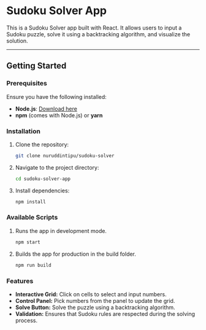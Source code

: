 # Sudoku Solver App

This is a Sudoku Solver app built with React. It allows users to input a Sudoku puzzle, solve it using a backtracking algorithm, and visualize the solution.

---

## Getting Started

### Prerequisites

Ensure you have the following installed:
- **Node.js**: [Download here](https://nodejs.org)
- **npm** (comes with Node.js) or **yarn**

### Installation

1. Clone the repository:
   ```bash
   git clone nuruddintipu/sudoku-solver
    ```
2. Navigate to the project directory:
    ```bash
    cd sudoku-solver-app
   ```
3. Install dependencies:
   ```bash
   npm install
   ```
### Available Scripts
1. Runs the app in development mode.

    ```bash
    npm start
    ```

2. Builds the app for production in the build folder.
    ```bash
    npm run build 
    ```
   
### Features
* **Interactive Grid:** Click on cells to select and input numbers.
* **Control Panel:** Pick numbers from the panel to update the grid.
* **Solve Button:** Solve the puzzle using a backtracking algorithm.
* **Validation:** Ensures that Sudoku rules are respected during the solving process.
